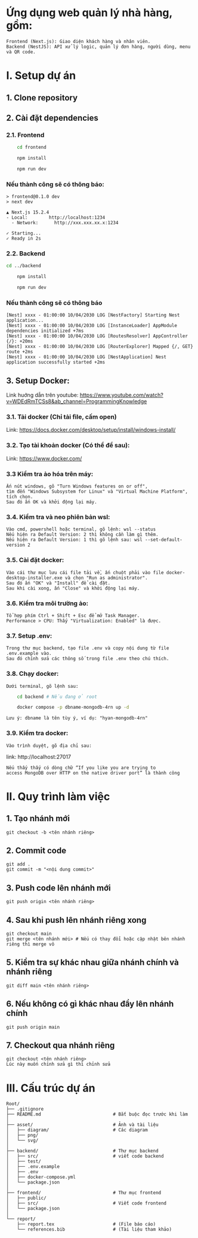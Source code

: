 # Ứng dụng web quản lý nhà hàng, gồm:
    Frontend (Next.js): Giao diện khách hàng và nhân viên.
    Backend (NestJS): API xử lý logic, quản lý đơn hàng, người dùng, menu và QR code.

# I. Setup dự án
## 1. Clone repository
## 2. Cài đặt dependencies
### 2.1. Frontend
```bash 
    cd frontend
```
```bash
    npm install
```
```bash
    npm run dev
```
### Nếu thành công sẽ có thông báo:
    > frontend@0.1.0 dev
    > next dev
    
    ▲ Next.js 15.2.4
    - Local:        http://localhost:1234
      - Network:      http://xxx.xxx.xx.x:1234
    
    ✓ Starting...
    ✓ Ready in 2s


### 2.2. Backend
```bash
cd ../backend
```
```bash
    npm install
```
```bash
    npm run dev
```
### Nếu thành công sẽ có thông báo
    [Nest] xxxx - 01:00:00 10/04/2030 LOG [NestFactory] Starting Nest application...
    [Nest] xxxx - 01:00:00 10/04/2030 LOG [InstanceLoader] AppModule dependencies initialized +7ms
    [Nest] xxxx - 01:00:00 10/04/2030 LOG [RoutesResolver] AppController {/}: +20ms
    [Nest] xxxx - 01:00:00 10/04/2030 LOG [RouterExplorer] Mapped {/, GET} route +2ms
    [Nest] xxxx - 01:00:00 10/04/2030 LOG [NestApplication] Nest application successfully started +2ms

## 3. Setup Docker:
Link huớng dẫn trên youtube: https://www.youtube.com/watch?v=WDEdRmTCSs8&ab_channel=ProgrammingKnowledge 
### 3.1. Tải docker (Chỉ tải file, cấm open)
Link: https://docs.docker.com/desktop/setup/install/windows-install/

### 3.2. Tạo tài khoản docker (Có thể để sau):
Link: https://www.docker.com/

### 3.3 Kiểm tra ảo hóa trên máy:
    Ấn nút windows, gõ "Turn Windows features on or off", 
    tìm đến "Windows Subsystem for Linux" và "Virtual Machine Platform", tích chọn.
    Sau đó ấn OK và khởi động lại máy.

### 3.4. Kiểm tra và neo phiên bản wsl:
    Vào cmd, powershell hoặc terminal, gõ lệnh: wsl --status 
    Nếu hiện ra Default Version: 2 thì không cần làm gì thêm.
    Nếu hiện ra Default Version: 1 thì gõ lệnh sau: wsl --set-default-version 2

### 3.5. Cài đặt docker:
    Vào cái thư mục lưu cái file tải về, ấn chuột phải vào file docker-desktop-installer.exe và chọn "Run as administrator".
    Sau đó ấn "OK" và "Install" để cài đặt.
    Sau khi cài xong, ấn "Close" và khởi động lại máy.

### 3.6. Kiểm tra môi trường ảo:
    Tổ hợp phím Ctrl + Shift + Esc để mở Task Manager.
    Performance > CPU: Thấy "Virtualization: Enabled" là được.

### 3.7. Setup .env:
    Trong thư mục backend, tạo file .env và copy nội dung từ file .env.example vào.
    Sau đó chỉnh sửa các thông số trong file .env theo chú thích.

### 3.8. Chạy docker:
    Dưới terminal, gõ lệnh sau:
```bash
    cd backend # Nếu đang ở root
```
```bash
    docker compose -p dbname-mongodb-4rn up -d
```
    Lưu ý: dbname là tên tùy ý, ví dụ: "hyan-mongodb-4rn"

### 3.9. Kiểm tra docker:
    Vào trình duyệt, gõ địa chỉ sau:
link: http://localhost:27017
    
    Nếu thấy thấy có dòng chữ “If you like you are trying to 
    access MongoDB over HTTP on the native driver port” là thành công

# II. Quy trình làm việc 
## 1. Tạo nhánh mới
    git checkout -b <tên nhánh riêng>
## 2. Commit code
    git add .
    git commit -m "<nội dung commit>"
## 3. Push code lên nhánh mới
    git push origin <tên nhánh riêng>
## 4. Sau khi push lên nhánh riêng xong
    git checkout main
    git merge <tên nhánh mới> # Nếu có thay đổi hoặc cập nhật bên nhánh riêng thì merge vô
## 5. Kiểm tra sự khác nhau giữa nhánh chính và nhánh riêng
    git diff main <tên nhánh riêng>
## 6. Nếu không có gì khác nhau đẩy lên nhánh chính
    git push origin main
## 7. Checkout qua nhánh riêng
    git checkout <tên nhánh riêng>
    Lúc này muốn chỉnh sửa gì thì chỉnh sửa

# III. Cấu trúc dự án
    Root/
    ├── .gitignore 
    ├── README.md                           # Bắt buộc đọc trước khi làm
    │
    ├── asset/                              # Ảnh và tài liệu
    │   ├── diagram/                        # Các diagram
    │   ├── png/
    │   └── svg/
    │
    ├── backend/                            # Thư mục backend
    │   ├── src/                            # viết code backend
    │   ├── test/
    │   ├── .env.example
    │   ├── .env
    │   ├── docker-compose.yml
    │   └── package.json
    │
    ├── frontend/                           # Thư mục frontend
    │   ├── public/
    │   ├── src/                            # Viết code frontend
    │   └── package.json
    │
    └── report/
        ├── report.tex                      # (File báo cáo)
        └── references.bib                  # (Tài liệu tham khảo) 